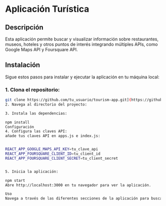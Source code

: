 
# Aplicación Turística

## Descripción
Esta aplicación permite buscar y visualizar información sobre restaurantes, museos, hoteles y otros puntos de interés integrando múltiples APIs, como Google Maps API y Foursquare API.

## Instalación
Sigue estos pasos para instalar y ejecutar la aplicación en tu máquina local:

### 1. Clona el repositorio:
```bash
git clone https://github.com/tu_usuario/tourism-app.git](https://github.com/DaniloCuichan/ConsumodeApisExternos
2. Navega al directorio del proyecto:

3. Instala las dependencias:

npm install
Configuración
4. Configura las claves API:
añade tus claves API en apps.js e index.js:


REACT_APP_GOOGLE_MAPS_API_KEY=tu_clave_api
REACT_APP_FOURSQUARE_CLIENT_ID=tu_client_id
REACT_APP_FOURSQUARE_CLIENT_SECRET=tu_client_secret


5. Inicia la aplicación:

npm start
Abre http://localhost:3000 en tu navegador para ver la aplicación.

Uso
Navega a través de las diferentes secciones de la aplicación para buscar y visualizar información sobre restaurantes, museos, hoteles y otros puntos de interés.





